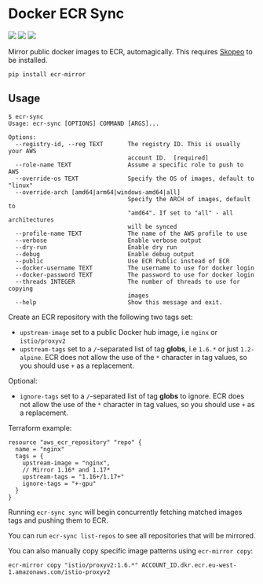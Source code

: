 # Docker ECR Sync

![](https://img.shields.io/pypi/v/ecr-mirror.svg)
![](https://img.shields.io/pypi/l/ecr-mirror.svg)
![](https://img.shields.io/pypi/pyversions/ecr-mirror.svg)

Mirror public docker images to ECR, automagically. This requires [Skopeo](https://github.com/containers/skopeo) to be installed.

`pip install ecr-mirror`

## Usage

```
$ ecr-sync
Usage: ecr-sync [OPTIONS] COMMAND [ARGS]...

Options:
  --registry-id, --reg TEXT       The registry ID. This is usually your AWS
                                  account ID.  [required]
  --role-name TEXT                Assume a specific role to push to AWS
  --override-os TEXT              Specify the OS of images, default to "linux"
  --override-arch [amd64|arm64|windows-amd64|all]
                                  Specify the ARCH of images, default to
                                  "amd64". If set to "all" - all architectures
                                  will be synced
  --profile-name TEXT             The name of the AWS profile to use
  --verbose                       Enable verbose output
  --dry-run                       Enable dry run
  --debug                         Enable debug output
  --public                        Use ECR Public instead of ECR
  --docker-username TEXT          The username to use for docker login
  --docker-password TEXT          The password to use for docker login
  --threads INTEGER               The number of threads to use for copying
                                  images
  --help                          Show this message and exit.
```

Create an ECR repository with the following two tags set:

* `upstream-image` set to a public Docker hub image, i.e `nginx` or `istio/proxyv2`
* `upstream-tags` set to a `/`-separated list of tag **globs**, i.e `1.6.*` or just `1.2-alpine`. ECR does not allow the
  use of the `*` character in tag values, so you should use `+` as a replacement.

Optional:
* `ignore-tags` set to a `/`-separated list of tag **globs** to ignore. ECR does not allow the
  use of the `*` character in tag values, so you should use `+` as a replacement.

Terraform example:

```hcl
resource "aws_ecr_repository" "repo" {
  name = "nginx"
  tags = {
    upstream-image = "nginx",
    // Mirror 1.16* and 1.17*
    upstream-tags = "1.16+/1.17+"
    ignore-tags = "+-gpu"
  }
}
```

Running `ecr-sync sync` will begin concurrently fetching matched images tags and pushing them to ECR.

You can run `ecr-sync list-repos` to see all repositories that will be mirrored.

You can also manually copy specific image patterns using `ecr-mirror copy`:

`ecr-mirror copy "istio/proxyv2:1.6.*" ACCOUNT_ID.dkr.ecr.eu-west-1.amazonaws.com/istio-proxyv2`
